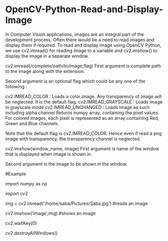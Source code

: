 # OpenCV-Python-Read-and-Display-Image
In Computer Vision applications, images are an integral part of the development process. Often there would be a need to read images and display them if required. To read and display image using OpenCV Python, we use cv2.imread() for reading image to a variable and cv2.imshow() to display the image in a separate window.

cv2.imread(/complete/path/to/image,flag)
First argument is complete path to the image along with the extension.

Second argument is an optional flag which could be any one of the following :

cv2.IMREAD_COLOR : Loads a color image. Any transparency of image will be neglected. It is the default flag.
cv2.IMREAD_GRAYSCALE : Loads image in grayscale mode
cv2.IMREAD_UNCHANGED : Loads image as such including alpha channel
Returns numpy array, containing the pixel values. For colored images, each pixel is represented as an array containing Red, Green and Blue channels.

Note that the default flag is cv2.IMREAD_COLOR. Hence even if read a png image with transparency, the transparency channel is neglected.

cv2.imshow(window_name, image)
First argument is name of the window that is displayed when image is shown in.

Second argument is the image to be shown in the window.

#Example

import numpy as np

import cv2

img = cv2.imread('/home/saba/Pictures/Saba.jpg')  #reads an image


cv2.imshow('image',img)                           #shows an image

cv2.waitKey(0)

cv2.destroyAllWindows()
